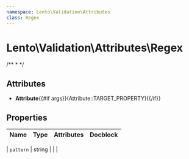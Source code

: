 ```yaml
---
namespace: Lento\Validation\Attributes
class: Regex
---
```


# Lento\Validation\Attributes\Regex

/**
 *
 */

## Attributes

- **Attribute**{{#if args}}(Attribute::TARGET_PROPERTY){{/if}}


## Properties
| Name | Type | Attributes | Docblock |
|------|------|------------|----------|

| `pattern` | string |  |  |



